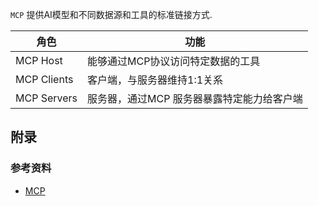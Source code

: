 
`MCP` 提供AI模型和不同数据源和工具的标准链接方式.

| 角色        | 功能                                       |
|-------------|--------------------------------------------|
| MCP Host    | 能够通过MCP协议访问特定数据的工具          |
| MCP Clients | 客户端，与服务器维持1:1关系                |
| MCP Servers | 服务器，通过MCP 服务器暴露特定能力给客户端 |




## 附录

### 参考资料

* [MCP](https://modelcontextprotocol.io/introduction)

